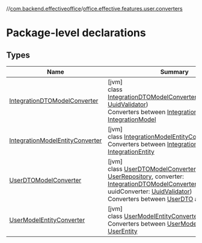 //[com.backend.effectiveoffice](../../index.md)/[office.effective.features.user.converters](index.md)

# Package-level declarations

## Types

| Name | Summary |
|---|---|
| [IntegrationDTOModelConverter](-integration-d-t-o-model-converter/index.md) | [jvm]<br>class [IntegrationDTOModelConverter](-integration-d-t-o-model-converter/index.md)(uuidConverter: [UuidValidator](../office.effective.common.utils/-uuid-validator/index.md))<br>Converters between [IntegrationDTO](../office.effective.dto/-integration-d-t-o/index.md) and [IntegrationModel](../office.effective.model/-integration-model/index.md) |
| [IntegrationModelEntityConverter](-integration-model-entity-converter/index.md) | [jvm]<br>class [IntegrationModelEntityConverter](-integration-model-entity-converter/index.md)<br>Converters between [IntegrationModel](../office.effective.model/-integration-model/index.md) and [IntegrationEntity](../office.effective.features.user.repository/-integration-entity/index.md) |
| [UserDTOModelConverter](-user-d-t-o-model-converter/index.md) | [jvm]<br>class [UserDTOModelConverter](-user-d-t-o-model-converter/index.md)(repository: [UserRepository](../office.effective.features.user.repository/-user-repository/index.md), converter: [IntegrationDTOModelConverter](-integration-d-t-o-model-converter/index.md), uuidConverter: [UuidValidator](../office.effective.common.utils/-uuid-validator/index.md))<br>Converters between [UserDTO](../office.effective.dto/-user-d-t-o/index.md) and [UserModel](../office.effective.model/-user-model/index.md) |
| [UserModelEntityConverter](-user-model-entity-converter/index.md) | [jvm]<br>class [UserModelEntityConverter](-user-model-entity-converter/index.md)<br>Converters between [UserModel](../office.effective.model/-user-model/index.md) and [UserEntity](../office.effective.features.user.repository/-user-entity/index.md) |
